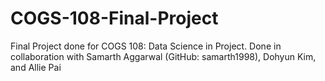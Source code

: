 # COGS-108-Final-Project
Final Project done for COGS 108: Data Science in Project. Done in collaboration with Samarth Aggarwal (GitHub: samarth1998), Dohyun Kim, and Allie Pai
